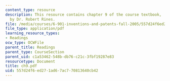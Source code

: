 ```yaml
---
content_type: resource
description: This resource contains chapter 9 of the course textbook, 'Create or Perish',
  by Dr. Robert Rines.
file: /media/courses/6-901-inventions-and-patents-fall-2005/557d24f6ed271ad67ac770813640cb42_ch9.pdf
file_type: application/pdf
learning_resource_types:
- Readings
ocw_type: OCWFile
parent_title: Readings
parent_type: CourseSection
parent_uid: c1a53462-548b-db76-c21c-3fbf19287e83
resourcetype: Document
title: ch9.pdf
uid: 557d24f6-ed27-1ad6-7ac7-70813640cb42
---
```

